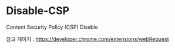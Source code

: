 # Disable-CSP
Content Security Policy (CSP) Disable


참고 페이지 : https://developer.chrome.com/extensions/webRequest
